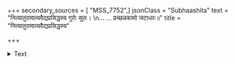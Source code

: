 +++
secondary_sources = [ "MSS_7752",]
jsonClass = "Subhaashita"
text = "नित्यातुरामात्यवैद्यप्रसिद्धस्य गुरोः सुतः।  \n... ... प्रच्छन्नकामो जटाधरः॥"
title = "नित्यातुरामात्यवैद्यप्रसिद्धस्य"

+++

<details><summary>Text</summary>

नित्यातुरामात्यवैद्यप्रसिद्धस्य गुरोः सुतः।  
... ... प्रच्छन्नकामो जटाधरः॥
</details>

